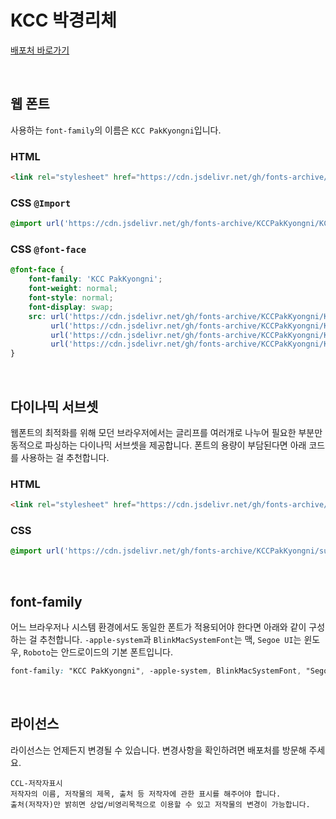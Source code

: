 # KCC 박경리체

[배포처 바로가기](https://gongu.copyright.or.kr/gongu/wrt/wrt/view.do?wrtSn=13209185&menuNo=200023)

&nbsp;

## 웹 폰트

사용하는 `font-family`의 이름은 `KCC PakKyongni`입니다.

### HTML

```html
<link rel="stylesheet" href="https://cdn.jsdelivr.net/gh/fonts-archive/KCCPakKyongni/KCCPakKyongni.css" type="text/css"/>
```

### CSS `@Import`

```css
@import url('https://cdn.jsdelivr.net/gh/fonts-archive/KCCPakKyongni/KCCPakKyongni.css');
```

### CSS `@font-face`

```css
@font-face {
    font-family: 'KCC PakKyongni';
    font-weight: normal;
    font-style: normal;
    font-display: swap;
    src: url('https://cdn.jsdelivr.net/gh/fonts-archive/KCCPakKyongni/KCCPakKyongni.woff2') format('woff2'),
         url('https://cdn.jsdelivr.net/gh/fonts-archive/KCCPakKyongni/KCCPakKyongni.woff') format('woff'),
         url('https://cdn.jsdelivr.net/gh/fonts-archive/KCCPakKyongni/KCCPakKyongni.otf') format('opentype'),
         url('https://cdn.jsdelivr.net/gh/fonts-archive/KCCPakKyongni/KCCPakKyongni.ttf') format('truetype');
}
```

&nbsp;

## 다이나믹 서브셋

웹폰트의 최적화를 위해 모던 브라우저에서는 글리프를 여러개로 나누어 필요한 부분만 동적으로 파싱하는 다이나믹 서브셋을 제공합니다. 폰트의 용량이 부담된다면 아래 코드를 사용하는 걸 추천합니다.

### HTML

```html
<link rel="stylesheet" href="https://cdn.jsdelivr.net/gh/fonts-archive/KCCPakKyongni/subsets/KCCPakKyongni-dynamic-subset.css" type="text/css"/>
```

### CSS

```css
@import url('https://cdn.jsdelivr.net/gh/fonts-archive/KCCPakKyongni/subsets/KCCPakKyongni-dynamic-subset.css');
```

&nbsp;

## font-family

어느 브라우저나 시스템 환경에서도 동일한 폰트가 적용되어야 한다면 아래와 같이 구성하는 걸 추천합니다. `-apple-system`과 `BlinkMacSystemFont`는 맥, `Segoe UI`는 윈도우, `Roboto`는 안드로이드의 기본 폰트입니다.


```css
font-family: "KCC PakKyongni", -apple-system, BlinkMacSystemFont, "Segoe UI", Roboto, Oxygen, Ubuntu, Cantarell, "Open Sans", "Helvetica Neue", sans-serif;
```

&nbsp;

## 라이선스

라이선스는 언제든지 변경될 수 있습니다. 변경사항을 확인하려면 배포처를 방문해 주세요.

```
CCL-저작자표시 
저작자의 이름, 저작물의 제목, 출처 등 저작자에 관한 표시를 해주어야 합니다. 
출처(저작자)만 밝히면 상업/비영리목적으로 이용할 수 있고 저작물의 변경이 가능합니다.
```
